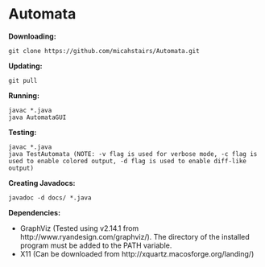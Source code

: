 # Automata

<b>Downloading:</b>

    git clone https://github.com/micahstairs/Automata.git
    
<b>Updating:</b>

    git pull

<b>Running:</b>

    javac *.java
    java AutomataGUI

<b>Testing:</b>

    javac *.java
    java TestAutomata (NOTE: -v flag is used for verbose mode, -c flag is used to enable colored output, -d flag is used to enable diff-like output)
   
<b>Creating Javadocs:</b>

    javadoc -d docs/ *.java

<b>Dependencies:</b>

<ul>
<li>GraphViz (Tested using v2.14.1 from http://www.ryandesign.com/graphviz/). The directory of the installed program must be added to the PATH variable.</li>
<li>X11 (Can be downloaded from http://xquartz.macosforge.org/landing/)</li>
</ul>
